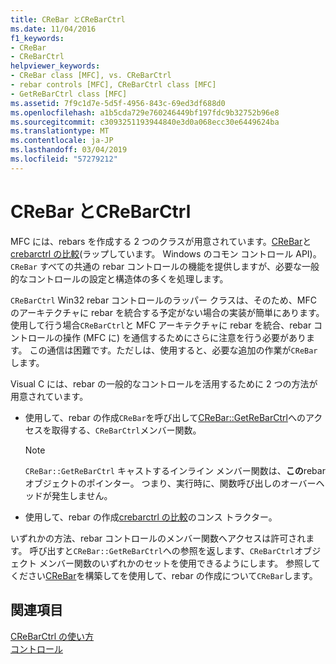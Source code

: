 ```yaml
---
title: CReBar とCReBarCtrl
ms.date: 11/04/2016
f1_keywords:
- CReBar
- CReBarCtrl
helpviewer_keywords:
- CReBar class [MFC], vs. CReBarCtrl
- rebar controls [MFC], CReBarCtrl class [MFC]
- GetReBarCtrl class [MFC]
ms.assetid: 7f9c1d7e-5d5f-4956-843c-69ed3df688d0
ms.openlocfilehash: a1b5cda729e760246449bf197fdc9b32752b96e8
ms.sourcegitcommit: c3093251193944840e3d0a068ecc30e6449624ba
ms.translationtype: MT
ms.contentlocale: ja-JP
ms.lasthandoff: 03/04/2019
ms.locfileid: "57279212"
---
```

# <a name="crebar-vs-crebarctrl"></a>CReBar とCReBarCtrl

MFC には、rebars を作成する 2 つのクラスが用意されています。[CReBar](../mfc/reference/crebar-class.md)と[crebarctrl の比較](../mfc/reference/crebarctrl-class.md)(ラップしています。 Windows のコモン コントロール API)。 `CReBar` すべての共通の rebar コントロールの機能を提供しますが、必要な一般的なコントロールの設定と構造体の多くを処理します。

`CReBarCtrl` Win32 rebar コントロールのラッパー クラスは、そのため、MFC のアーキテクチャに rebar を統合する予定がない場合の実装が簡単にあります。 使用して行う場合`CReBarCtrl`と MFC アーキテクチャに rebar を統合、rebar コントロールの操作 (MFC に) を通信するためにさらに注意を行う必要があります。 この通信は困難です。ただしは、使用すると、必要な追加の作業が`CReBar`します。

Visual C には、rebar の一般的なコントロールを活用するために 2 つの方法が用意されています。

- 使用して、rebar の作成`CReBar`を呼び出して[CReBar::GetReBarCtrl](../mfc/reference/crebar-class.md#getrebarctrl)へのアクセスを取得する、`CReBarCtrl`メンバー関数。

    > [!NOTE]
    >  `CReBar::GetReBarCtrl` キャストするインライン メンバー関数は、**この**rebar オブジェクトのポインター。 つまり、実行時に、関数呼び出しのオーバーヘッドが発生しません。

- 使用して、rebar の作成[crebarctrl の比較](../mfc/reference/crebarctrl-class.md)のコンス トラクター。

いずれかの方法、rebar コントロールのメンバー関数へアクセスは許可されます。 呼び出すと`CReBar::GetReBarCtrl`への参照を返します、`CReBarCtrl`オブジェクト メンバー関数のいずれかのセットを使用できるようにします。 参照してください[CReBar](../mfc/reference/crebar-class.md)を構築してを使用して、rebar の作成について`CReBar`します。

## <a name="see-also"></a>関連項目

[CReBarCtrl の使い方](../mfc/using-crebarctrl.md)<br/>
[コントロール](../mfc/controls-mfc.md)
